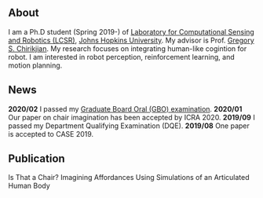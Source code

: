 ## About
I am a Ph.D student (Spring 2019-) of [Laboratory for Computational Sensing and Robotics (LCSR)](https://lcsr.jhu.edu/), [Johns Hopkins University](https://www.jhu.edu/). My advisor is Prof. [Gregory S. Chirikjian](https://me.jhu.edu/faculty/gregory-s-chirikjian/). My research focuses on integrating human-like cogintion for robot. I am interested in robot perception, reinforcement learning, and motion planning.

## News
**2020/02** I passed my [Graduate Board Oral (GBO) examination](https://homewoodgrad.jhu.edu/academics/graduate-board/graduate-board-oral-exams/).
**2020/01** Our paper on chair imagination has been accepted by ICRA 2020.
**2019/09** I passed my Department Qualifying Examination (DQE).
**2019/08** One paper is accepted to CASE 2019.

## Publication
Is That a Chair? Imagining Affordances Using Simulations of an Articulated Human Body
